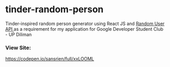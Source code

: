 # tinder-random-person
Tinder-inspired random person generator using React JS and <a href="https://randomuser.me/api"> Random User API </a> as a requirement for my application for Google Developer Student Club - UP Diliman

### View Site: 
https://codepen.io/sansrien/full/xxLOOML
